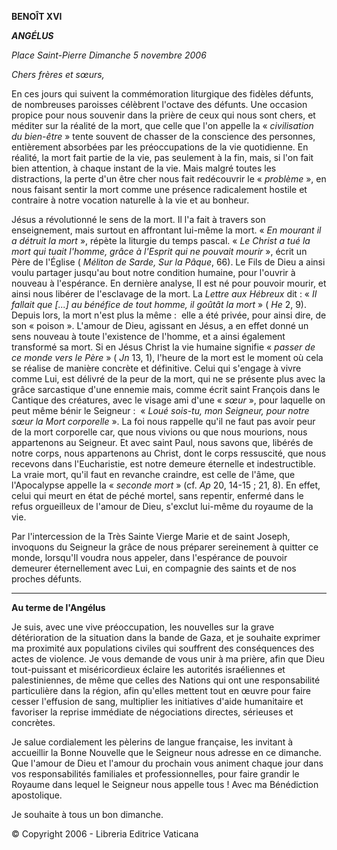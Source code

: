 **BENOÎT XVI**

***ANGÉLUS***

*Place Saint-Pierre* *Dimanche 5 novembre 2006*

*Chers frères et sœurs,*

En ces jours qui suivent la commémoration liturgique des fidèles défunts, de nombreuses paroisses célèbrent l'octave des défunts. Une occasion propice pour nous souvenir dans la prière de ceux qui nous sont chers, et méditer sur la réalité de la mort, que celle que l'on appelle la « *civilisation du bien-être* » tente souvent de chasser de la conscience des personnes, entièrement absorbées par les préoccupations de la vie quotidienne. En réalité, la mort fait partie de la vie, pas seulement à la fin, mais, si l'on fait bien attention, à chaque instant de la vie. Mais malgré toutes les distractions, la perte d'un être cher nous fait redécouvrir le « *problème* », en nous faisant sentir la mort comme une présence radicalement hostile et contraire à notre vocation naturelle à la vie et au bonheur.

Jésus a révolutionné le sens de la mort. Il l'a fait à travers son enseignement, mais surtout en affrontant lui-même la mort. « *En mourant il a détruit la mort* », répète la liturgie du temps pascal. « *Le Christ a tué la mort qui tuait l'homme, grâce à l'Esprit qui ne pouvait mourir* », écrit un Père de l'Église ( *Méliton de Sarde, Sur la Pâque*, 66). Le Fils de Dieu a ainsi voulu partager jusqu'au bout notre condition humaine, pour l'ouvrir à nouveau à l'espérance. En dernière analyse, II est né pour pouvoir mourir, et ainsi nous libérer de l'esclavage de la mort. La *Lettre aux Hébreux* dit : « *II fallait que [...] au bénéfice de tout homme, il goûtât la mort* » ( *He* 2, 9). Depuis lors, la mort n'est plus la même :  elle a été privée, pour ainsi dire, de son « poison ». L'amour de Dieu, agissant en Jésus, a en effet donné un sens nouveau à toute l'existence de l'homme, et a ainsi également transformé sa mort. Si en Jésus Christ la vie humaine signifie « *passer de ce monde vers le Père* » ( *Jn* 13, 1), l'heure de la mort est le moment où cela se réalise de manière concrète et définitive. Celui qui s'engage à vivre comme Lui, est délivré de la peur de la mort, qui ne se présente plus avec la grâce sarcastique d'une ennemie mais, comme écrit saint François dans le Cantique des créatures, avec le visage ami d'une « *sœur* », pour laquelle on peut même bénir le Seigneur :  « *Loué sois-tu, mon Seigneur, pour notre sœur la Mort corporelle* ». La foi nous rappelle qu'il ne faut pas avoir peur de la mort corporelle car, que nous vivions ou que nous mourions, nous appartenons au Seigneur. Et avec saint Paul, nous savons que, libérés de notre corps, nous appartenons au Christ, dont le corps ressuscité, que nous recevons dans l'Eucharistie, est notre demeure éternelle et indestructible. La vraie mort, qu'il faut en revanche craindre, est celle de l'âme, que l'Apocalypse appelle la « *seconde mort* » (cf. *Ap* 20, 14-15 ; 21, 8). En effet, celui qui meurt en état de péché mortel, sans repentir, enfermé dans le refus orgueilleux de l'amour de Dieu, s'exclut lui-même du royaume de la vie.

Par l'intercession de la Très Sainte Vierge Marie et de saint Joseph, invoquons du Seigneur la grâce de nous préparer sereinement à quitter ce monde, lorsqu'Il voudra nous appeler, dans l'espérance de pouvoir demeurer éternellement avec Lui, en compagnie des saints et de nos proches défunts.

* * *

**Au terme de l'Angélus**

Je suis, avec une vive préoccupation, les nouvelles sur la grave détérioration de la situation dans la bande de Gaza, et je souhaite exprimer ma proximité aux populations civiles qui souffrent des conséquences des actes de violence. Je vous demande de vous unir à ma prière, afin que Dieu tout-puissant et miséricordieux éclaire les autorités israéliennes et palestiniennes, de même que celles des Nations qui ont une responsabilité particulière dans la région, afin qu'elles mettent tout en œuvre pour faire cesser l'effusion de sang, multiplier les initiatives d'aide humanitaire et favoriser la reprise immédiate de négociations directes, sérieuses et concrètes.

Je salue cordialement les pèlerins de langue française, les invitant à accueillir la Bonne Nouvelle que le Seigneur nous adresse en ce dimanche. Que l'amour de Dieu et l'amour du prochain vous animent chaque jour dans vos responsabilités familiales et professionnelles, pour faire grandir le Royaume dans lequel le Seigneur nous appelle tous ! Avec ma Bénédiction apostolique.

Je souhaite à tous un bon dimanche.

© Copyright 2006 - Libreria Editrice Vaticana